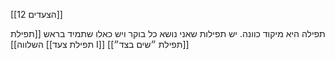 [[12 הצעדים]]

תפילה היא מיקוד כוונה. יש תפילות שאני נושא כל בוקר ויש כאלו שתמיד בראש
[[תפילת השלווה]]
[[תפילת צעד I]]
[[תפילת ״שים בצד״]]
